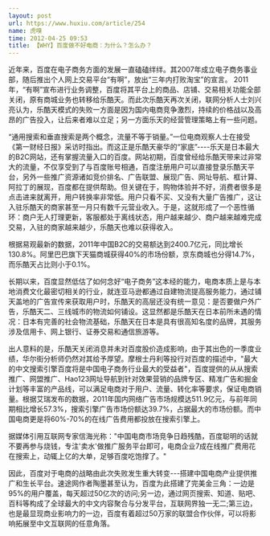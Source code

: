 ```yaml
---
layout: post
url: https://www.huxiu.com/article/254
name: 虎嗅
time: 2012-04-25 09:53
title: 【WHY】百度做不好电商：为什么？怎么办？
---
```

近年来，百度在电子商务方面的发展一直磕磕绊绊。其2007年成立电子商务事业部，随后推出个人网上交易平台“有啊”，放出“三年内打败淘宝”的宣言。 2011年，“有啊”宣布进行业务调整，百度将其平台上的商品、店铺、交易相关功能全部关闭，原有商城业务也转移给乐酷天。而此次乐酷天再次关闭，联网分析人士刘兴亮认为，乐酷天模式的失败一方面是因为国内电商竞争激烈，持续的价格战以及高昂的广告投入，让后来者难以立足；另一方面乐天的经营管理策略上有一些问题。

“通用搜索和垂直搜索是两个概念，流量不等于销量。”一位电商观察人士在接受《第一财经日报》采访时指出。而这正是乐酷天豪华的“家底”----乐天是日本最大的B2C网站，还有掌握流量入口的百度。网站初期，百度曾经给乐酷天带来过非常大的流量，不仅享受到了与百度账号相通，百度注册用户可以直接登录乐酷天平台，另外一些推广资源诸如竞价排名、广告联盟、展现广告、网址导航、框计算、阿拉丁的展现，百度都在提供帮助。但关键在于，购物体验并不好，消费者很多是点击进来就离开，用户转换率非常低。用户只看不买、又没有大量广告推广，这让入驻乐酷天的商家甚至一月只有数千元营业收入。于是，这就形成了一个恶性循环：商户无人打理更新，客服都处于离线状态，用户越来越少、商户越来越难完成交易，入驻的商家越来越少，乐酷天也难以获得收入。

根据易观最新的数据，2011年中国B2C的交易额达到2400.7亿元，同比增长130.8%。阿里巴巴旗下天猫商城获得40%的市场份额，京东商城也分得14.7%，而乐酷天占比则小于0.1%。

长期以来，百度显然低估了如何念好“电子商务”这本经的能力，电商本质上是与本地消费文化最密切相关的行业，就连亚马逊都通过自建物流提高服务能力，通过铺天盖地的广告宣传来获取用户时，乐酷天的高层还没有统一意见：是否要做户外广告，乐酷天二、三线城市的物流如何铺设。这显然都是乐酷天在日本前所未遇的情况：日本有完善的社会物流基础，乐酷天在日本是具有很高知名度的品牌，其服务涉及信用卡、网上银行、证券交易和通信旅游等。

出人意料的是，乐酷天关闭消息并未对百度股价造成影响，由于其出色的一季度业绩，华尔街分析师仍然对其给予厚望。摩根士丹利等投行对百度的描述中，"最大的中文搜索引擎百度将是中国电子商务行业最大的受益者"，百度提供的从从搜索推广、网盟推广、Hao123网址导航到针对效果营销的品牌专区、精准广告和掘金计划等丰富的产品线，可以满足电商对于用户、流量、转化率等要求，保证电商销量。根据艾瑞发布的数据，2011年国内网络广告市场规模达511.9亿元，与前年同期相比增长57.3%，搜索引擎广告市场份额达39.7%，占据最大的市场份额。而中国电商更是将60%-70%的在线广告费用都投放在搜索引擎上。

据媒体引用互联网专家信海光称："中国电商市场竞争日趋残酷，百度聪明的话就不要再参与烧钱，专注'卖水'做推广服务平台即可，电商企业7成在线推广费用花在搜索上，动辄上亿的大单，足够百度吃饱撑了。"

因此，百度对于电商的战略由此次失败发生重大转变---搭建中国电商产业提供推广和生长平台。速途网作者陶墨甚至认为，百度为此搭建了完美金三角：一边是95%的用户覆盖，每天超过50亿次的访问;另一边，通过网页搜索、知道、贴吧、百科等构成了全球最大的中文内容聚合与分发平台，互联网界独一无二;第三边，也是最显现商业影响力的一边，百度有着超过50万家的联盟合作伙伴，可以将影响拓展至中文互联网的任意角落。

